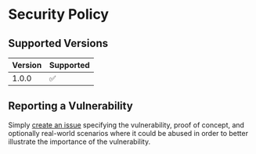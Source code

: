 # Security Policy

## Supported Versions

| Version | Supported          |
| ------- | ------------------ |
| 1.0.0   | :white_check_mark: |

## Reporting a Vulnerability

Simply [create an issue](https://github.com/lightbulblighter/Rboxlo/issues/new) specifying the vulnerability, proof of concept, and optionally real-world scenarios where it could be abused in order to better illustrate the importance of the vulnerability.
